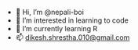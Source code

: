 - 👋 Hi, I’m @nepali-boi
- 👀 I’m interested in learning to code
- 🌱 I’m currently learning R
- 📫 dikesh.shrestha.010@gmail.com
